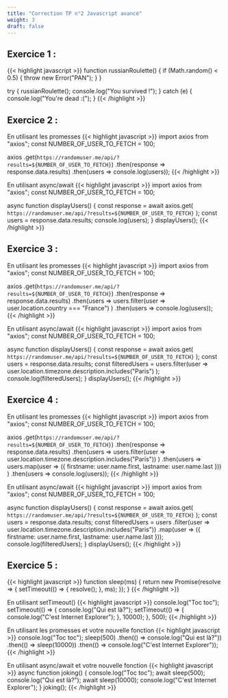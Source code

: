 ```yaml
---
title: "Correction TP n°2 Javascript avancé"
weight: 3
draft: false
---
```


## Exercice 1 :

{{< highlight javascript >}}
function russianRoulette() {
  if (Math.random() < 0.5) {
    throw new Error("PAN");
  }
}

try {
  russianRoulette();
  console.log("You survived !");
} catch (e) {
  console.log("You're dead :(");
}
{{< /highlight >}}

## Exercice 2 : 

En utilisant les promesses
{{< highlight javascript >}}
import axios from "axios";
const NUMBER_OF_USER_TO_FETCH = 100;

axios
  .get(`https://randomuser.me/api/?results=${NUMBER_OF_USER_TO_FETCH}`)
  .then(response => response.data.results)
  .then(users => console.log(users));
{{< /highlight >}}

En utilisant async/await
{{< highlight javascript >}}
import axios from "axios";
const NUMBER_OF_USER_TO_FETCH = 100;

async function displayUsers() {
  const response = await axios.get(
    `https://randomuser.me/api/?results=${NUMBER_OF_USER_TO_FETCH}`
  );
  const users = response.data.results;
  console.log(users);
}
displayUsers();
{{< /highlight >}}

## Exercice 3 : 

En utilisant les promesses
{{< highlight javascript >}}
import axios from "axios";
const NUMBER_OF_USER_TO_FETCH = 100;

axios
  .get(`https://randomuser.me/api/?results=${NUMBER_OF_USER_TO_FETCH}`)
  .then(response => response.data.results)
  .then(users =>
    users.filter(user => user.location.country === "France")
  )
  .then(users => console.log(users));
{{< /highlight >}}

En utilisant async/await
{{< highlight javascript >}}
import axios from "axios";
const NUMBER_OF_USER_TO_FETCH = 100;

async function displayUsers() {
  const response = await axios.get(
    `https://randomuser.me/api/?results=${NUMBER_OF_USER_TO_FETCH}`
  );
  const users = response.data.results;
  const filteredUsers = users.filter(user =>
    user.location.timezone.description.includes("Paris")
  );
  console.log(filteredUsers);
}
displayUsers();
{{< /highlight >}}

## Exercice 4 : 

En utilisant les promesses
{{< highlight javascript >}}
import axios from "axios";
const NUMBER_OF_USER_TO_FETCH = 100;

axios
  .get(`https://randomuser.me/api/?results=${NUMBER_OF_USER_TO_FETCH}`)
  .then(response => response.data.results)
  .then(users =>
    users.filter(user => user.location.timezone.description.includes("Paris"))
  )
  .then(users =>
    users.map(user => ({
      firstname: user.name.first,
      lastname: user.name.last
    }))
  )
  .then(users => console.log(users));
{{< /highlight >}}

En utilisant async/await
{{< highlight javascript >}}
import axios from "axios";
const NUMBER_OF_USER_TO_FETCH = 100;

async function displayUsers() {
  const response = await axios.get(
    `https://randomuser.me/api/?results=${NUMBER_OF_USER_TO_FETCH}`
  );
  const users = response.data.results;
  const filteredUsers = users
    .filter(user => user.location.timezone.description.includes("Paris"))
    .map(user => ({
      firstname: user.name.first,
      lastname: user.name.last
    }));
  console.log(filteredUsers);
}
displayUsers();
{{< /highlight >}}

## Exercice 5 : 

{{< highlight javascript >}}
function sleep(ms) {
  return new Promise(resolve => {
    setTimeout(() => {
      resolve();
    }, ms);
  });
}
{{< /highlight >}}
 
En utilisant setTimeout()
{{< highlight javascript >}}
console.log("Toc toc");
setTimeout(() => {
  console.log("Qui est là?");
  setTimeout(() => {
    console.log("C'est Internet Explorer");
  }, 10000);
}, 500);
{{< /highlight >}}

En utilisant les promesses et votre nouvelle fonction
{{< highlight javascript >}}
console.log("Toc toc");
sleep(500)
  .then(() => console.log("Qui est là?"))
  .then(() => sleep(10000))
  .then(() => console.log("C'est Internet Explorer"));
{{< /highlight >}}

En utilisant async/await et votre nouvelle fonction
{{< highlight javascript >}}
async function joking() {
  console.log("Toc toc");
  await sleep(500);
  console.log("Qui est là?");
  await sleep(10000);
  console.log("C'est Internet Explorer");
}
joking();
{{< /highlight >}}
